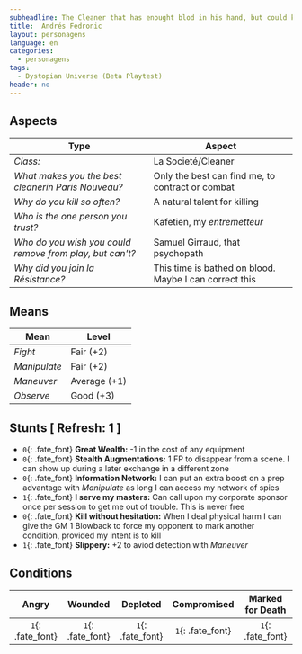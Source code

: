 ```yaml
---
subheadline: The Cleaner that has enought blod in his hand, but could kill a little more for a better future
title:  Andrés Fedronic
layout: personagens
language: en
categories:
  - personagens
tags:
  - Dystopian Universe (Beta Playtest)
header: no
---
```


## Aspects

| __Type__                                                 |   __Aspect__                                           |
|----------------------------------------------------------|--------------------------------------------------------|
| _Class:_                                                 | La Societé/Cleaner                                     |
| _What makes you the best cleanerin Paris Nouveau?_       | Only the best can find me, to contract or combat       |
| _Why do you kill so often?_                              | A natural talent for killing                           |
| _Who is the one person you trust?_                       | Kafetien, my _entremetteur_                            |
| _Who do you wish you could remove from play, but can't?_ | Samuel Girraud, that psychopath                        |
| _Why did you join la Résistance?_                        | This time is bathed on blood. Maybe I can correct this |

## Means

| __Mean__     | __Level__    |
|--------------|--------------|
| _Fight_      | Fair (+2)    |
| _Manipulate_ | Fair (+2)    |
| _Maneuver_   | Average (+1) |
| _Observe_    | Good (+3)    |

## Stunts [ Refresh: 1 ]

+ `0`{: .fate_font} __Great Wealth:__ -1 in the cost of any equipment
+ `0`{: .fate_font} __Stealth Augmentations:__ 1 FP to disappear from a scene. I can show up during a later exchange in a different zone
+ `0`{: .fate_font} __Information Network:__ I can put an extra boost on a prep advantage with _Manipulate_ as long I can access my network of spies
+ `1`{: .fate_font} __I serve my masters:__ Can call upon my corporate sponsor once per session to get me out of trouble. This is never free
+ `0`{: .fate_font} __Kill without hesitation:__ When I deal physical harm I can give the GM 1 Blowback to force my opponent to mark another condition, provided my intent is to kill
+ `1`{: .fate_font} __Slippery:__ +2 to aviod detection with _Maneuver_

## Conditions

| __Angry__ | __Wounded__ | __Depleted__ | __Compromised__ | __Marked for Death__ |
|:---------:|:-----------:|:------------:|:---------------:|:--------------------:|
| `1`{: .fate_font} | `1`{: .fate_font} | `1`{: .fate_font} | `1`{: .fate_font} | `1`{: .fate_font} |

